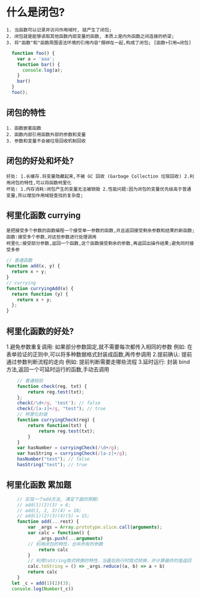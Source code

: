 # 什么是闭包?

    1. 当函数可以记录并访问作用域时, 就产生了闭包;
    2. 闭包就是能够读取其他函数内部变量的函数, 本质上是内外函数之间连接的桥梁;
    3. 将"函数"和"函数周围语法环境的引用内容"捆绑在一起,构成了闭包; [函数+引用=闭包]

```JavaScript
  function foo() {
    var a = 'aaa';
    function bar() {
      console.log(a);
    }
    bar()
  }
  foo();
```

## 闭包的特性

    1. 函数嵌套函数
    2. 函数内部引用函数外部的参数和变量
    3. 参数和变量不会被垃圾回收机制回收

## 闭包的好处和坏处?

    好处: 1.长缓存.将变量隐藏起来,不被 GC 回收 (Garbage Collection 垃圾回收) 2.利用闭包的特性,可以将函数柯里化
    坏处: 1.内存消耗:闭包产生的变量无法被销毁 2.性能问题:因为闭包的变量优先级高于普通变量,所以增加作用域链查找的复杂度;

## 柯里化函数 currying

    是把接受多个参数的函数编程一个接受单一参数的函数,并且返回接受剩余参数和结果的新函数;
    函数:接受多个参数,对这些参数进行处理调用
    柯里化:接受部分参数,返回一个函数,这个函数接受剩余的参数,再返回出操作结果;避免同时接受多参

```javascript
// 普通函数
function add(x, y) {
  return x + y;
}
// currying
function curryingAdd(x) {
  return function (y) {
    return x + y;
  };
}
```

## 柯里化函数的好处?

1.避免参数重复调用: 如果部分参数固定,就不需要每次都传入相同的参数
	例如: 在表单验证的正则中,可以将多种数据格式封装成函数,再传参调用
2.提前确认: 提前通过参数判断流程的走向
	例如: 提前判断需要走哪些流程
3.延时运行: 封装 bind 方法,返回一个可延时运行的函数,手动去调用

```JavaScript
	// 普通校验
	function check(reg, txt) {
		return reg.test(txt);
	};
	check(/\d+/g, 'test'); // false
	check(/[a-z]+/g, "test"); // true
	// 柯里化封装
	function curryingCheck(reg) {
		return function(txt) {
			return reg.test(txt);
		}
	}
	var hasNumber = curryingCheck(/\d+/g);
	var hasString = curryingCheck(/[a-z]+/g);
	hasNumber("test"); // false
	hasString("test"); // true
```

## 柯里化函数 累加题
```JavaScript
	// 实现一个add方法, 满足下面的预期:
	// add(1)(2)(3) = 6;
	// add(1, 2, 3)(4) = 10;
	// add(1)(2)(3)(4)(5) = 15;
	function add(...rest) {
		var _args = Array.prototype.slice.call(arguments);
		var calc = function() {
			_args.push(...arguments)
        // 利用闭包的特性，合并所有的参数
			return calc
		}
		// 利用toString隐式转换的特性，当最后执行时隐式转换，并计算最终的值返回
		calc.toString = () => _args.reduce((a, b) => a + b)
		return calc
	}
  let _c = add(1)(2)(3);
  console.log(Number(_c))
```
